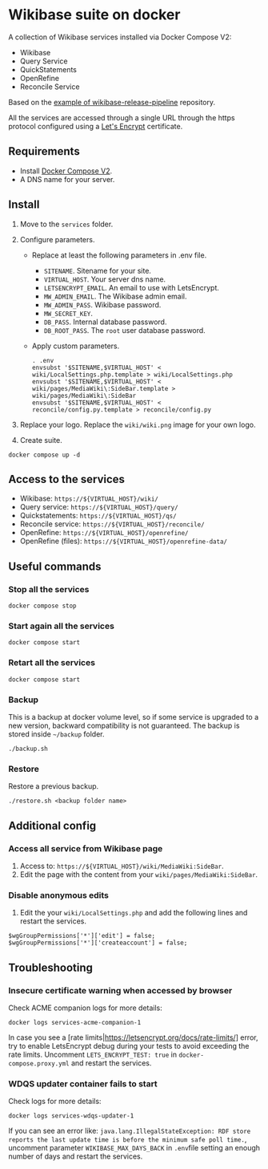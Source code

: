 # Wikibase suite on docker

A collection of Wikibase services installed via Docker Compose V2:
* Wikibase
* Query Service
* QuickStatements
* OpenRefine
* Reconcile Service

Based on the [example of wikibase-release-pipeline](https://github.com/wmde/wikibase-release-pipeline/tree/main/example) repository.

All the services are accessed through a single URL through the https protocol configured using a [Let's Encrypt](https://letsencrypt.org/) certificate.

## Requirements

* Install [Docker Compose V2](https://docs.docker.com/compose/install/).
* A DNS name for your server.

## Install

1. Move to the `services` folder.

2. Configure parameters. 
   * Replace at least the following parameters in .env file.
      * `SITENAME`. Sitename for your site.
      * `VIRTUAL_HOST`. Your server dns name.
      * `LETSENCRYPT_EMAIL`. An email to use with LetsEncrypt.
      * `MW_ADMIN_EMAIL`. The Wikibase admin email.
      * `MW_ADMIN_PASS`. Wikibase password.
      * `MW_SECRET_KEY`.
      * `DB_PASS`. Internal database password.
      * `DB_ROOT_PASS`. The `root` user database password.

   * Apply custom parameters.
      ```
      . .env
      envsubst '$SITENAME,$VIRTUAL_HOST' < wiki/LocalSettings.php.template > wiki/LocalSettings.php
      envsubst '$SITENAME,$VIRTUAL_HOST' < wiki/pages/MediaWiki\:SideBar.template > wiki/pages/MediaWiki\:SideBar
      envsubst '$SITENAME,$VIRTUAL_HOST' < reconcile/config.py.template > reconcile/config.py
      ```
 
3. Replace your logo. Replace the `wiki/wiki.png` image for your own logo.

4. Create suite.
```
docker compose up -d
```

## Access to the services

* Wikibase: `https://${VIRTUAL_HOST}/wiki/`
* Query service: `https://${VIRTUAL_HOST}/query/`
* Quickstatements: `https://${VIRTUAL_HOST}/qs/`
* Reconcile service: `https://${VIRTUAL_HOST}/reconcile/`
* OpenRefine: `https://${VIRTUAL_HOST}/openrefine/`
* OpenRefine (files): `https://${VIRTUAL_HOST}/openrefine-data/`

## Useful commands

### Stop all the services
```
docker compose stop
```

### Start again all the services
```
docker compose start
```

### Retart all the services
```
docker compose start
```

### Backup
This is a backup at docker volume level, so if some service is upgraded to a new version, backward compatibility is not guaranteed.
The backup is stored inside `~/backup` folder.
```
./backup.sh
```

### Restore
Restore a previous backup.
```
./restore.sh <backup folder name>
```

## Additional config

### Access all service from Wikibase page

1. Access to: `https://${VIRTUAL_HOST}/wiki/MediaWiki:SideBar`.
2. Edit the page with the content from your `wiki/pages/MediaWiki:SideBar`.

### Disable anonymous edits

1. Edit the your `wiki/LocalSettings.php` and add the following lines and restart the services.
```
$wgGroupPermissions['*']['edit'] = false;
$wgGroupPermissions['*']['createaccount'] = false;
```

## Troubleshooting

### Insecure certificate warning when accessed by browser

Check ACME companion logs for more details:
```
docker logs services-acme-companion-1
```
In case you see a [rate limits|https://letsencrypt.org/docs/rate-limits/] error, try to enable LetsEncrypt debug during your tests to avoid exceeding the rate limits.
Uncomment `LETS_ENCRYPT_TEST: true` in `docker-compose.proxy.yml` and restart the services.

### WDQS updater container fails to start

Check logs for more details:
```
docker logs services-wdqs-updater-1
```

If you can see an error like: `java.lang.IllegalStateException: RDF store reports the last update time is before the minimum safe poll time.`,
uncomment parameter `WIKIBASE_MAX_DAYS_BACK` in `.env`file setting an enough number of days and restart the services.
